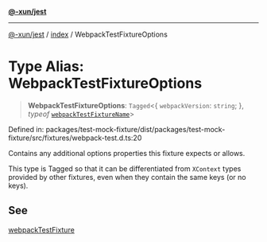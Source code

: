 [**@-xun/jest**](../../README.md)

***

[@-xun/jest](../../README.md) / [index](../README.md) / WebpackTestFixtureOptions

# Type Alias: WebpackTestFixtureOptions

> **WebpackTestFixtureOptions**: `Tagged`\<\{ `webpackVersion`: `string`; \}, *typeof* [`webpackTestFixtureName`](../variables/webpackTestFixtureName.md)\>

Defined in: packages/test-mock-fixture/dist/packages/test-mock-fixture/src/fixtures/webpack-test.d.ts:20

Contains any additional options properties this fixture expects or allows.

This type is Tagged so that it can be differentiated from `XContext`
types provided by other fixtures, even when they contain the same keys (or no
keys).

## See

[webpackTestFixture](../functions/webpackTestFixture.md)
